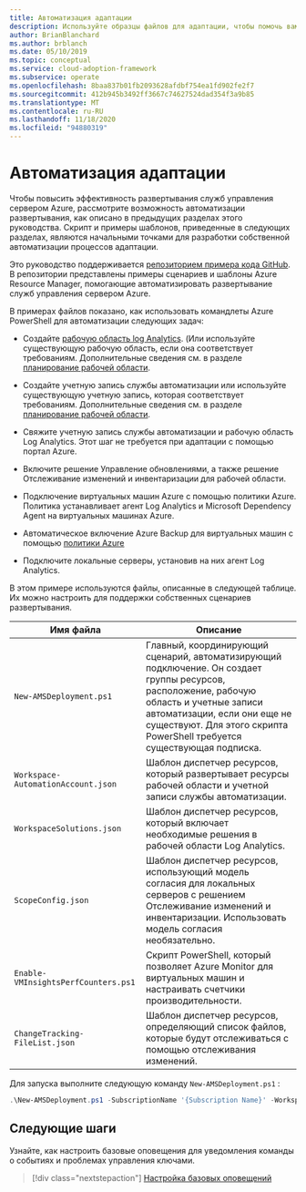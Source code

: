 ```yaml
---
title: Автоматизация адаптации
description: Используйте образцы файлов для адаптации, чтобы помочь вам в автоматизации развертывания служб управления сервером Azure для повышения эффективности.
author: BrianBlanchard
ms.author: brblanch
ms.date: 05/10/2019
ms.topic: conceptual
ms.service: cloud-adoption-framework
ms.subservice: operate
ms.openlocfilehash: 8baa837b01fb2093628afdbf754ea1fd902fe2f7
ms.sourcegitcommit: 412b945b3492ff3667c74627524dad354f3a9b85
ms.translationtype: MT
ms.contentlocale: ru-RU
ms.lasthandoff: 11/18/2020
ms.locfileid: "94880319"
---
```

# <a name="automate-onboarding"></a>Автоматизация адаптации

Чтобы повысить эффективность развертывания служб управления сервером Azure, рассмотрите возможность автоматизации развертывания, как описано в предыдущих разделах этого руководства. Скрипт и примеры шаблонов, приведенные в следующих разделах, являются начальными точками для разработки собственной автоматизации процессов адаптации.

Это руководство поддерживается [репозиторием примера кода GitHub](https://github.com/microsoft/CloudAdoptionFramework/tree/master/manage/Automation-Best-Practices). В репозитории представлены примеры сценариев и шаблоны Azure Resource Manager, помогающие автоматизировать развертывание служб управления сервером Azure.

В примерах файлов показано, как использовать командлеты Azure PowerShell для автоматизации следующих задач:

- Создайте [рабочую область log Analytics](/azure/azure-monitor/platform/manage-access). (Или используйте существующую рабочую область, если она соответствует требованиям. Дополнительные сведения см. в разделе [планирование рабочей области](./prerequisites.md#log-analytics-workspace-and-automation-account-planning).

- Создайте учетную запись службы автоматизации или используйте существующую учетную запись, которая соответствует требованиям. Дополнительные сведения см. в разделе [планирование рабочей области](./prerequisites.md#log-analytics-workspace-and-automation-account-planning).

- Свяжите учетную запись службы автоматизации и рабочую область Log Analytics. Этот шаг не требуется при адаптации с помощью портал Azure.

- Включите решение Управление обновлениями, а также решение Отслеживание изменений и инвентаризации для рабочей области.

- Подключение виртуальных машин Azure с помощью политики Azure. Политика устанавливает агент Log Analytics и Microsoft Dependency Agent на виртуальных машинах Azure.

- Автоматическое включение Azure Backup для виртуальных машин с помощью [политики Azure](/azure/backup/backup-azure-auto-enable-backup)

- Подключите локальные серверы, установив на них агент Log Analytics.

В этом примере используются файлы, описанные в следующей таблице. Их можно настроить для поддержки собственных сценариев развертывания.

| Имя файла | Описание |
|-----------|-------------|
| `New-AMSDeployment.ps1` | Главный, координирующий сценарий, автоматизирующий подключение. Он создает группы ресурсов, расположение, рабочую область и учетные записи автоматизации, если они еще не существуют. Для этого скрипта PowerShell требуется существующая подписка. |
| `Workspace-AutomationAccount.json` | Шаблон диспетчер ресурсов, который развертывает ресурсы рабочей области и учетной записи службы автоматизации. |
| `WorkspaceSolutions.json` | Шаблон диспетчер ресурсов, который включает необходимые решения в рабочей области Log Analytics. |
| `ScopeConfig.json` | Шаблон диспетчер ресурсов, использующий модель согласия для локальных серверов с решением Отслеживание изменений и инвентаризации. Использовать модель согласия необязательно. |
| `Enable-VMInsightsPerfCounters.ps1` | Скрипт PowerShell, который позволяет Azure Monitor для виртуальных машин и настраивать счетчики производительности. |
| `ChangeTracking-FileList.json` | Шаблон диспетчер ресурсов, определяющий список файлов, которые будут отслеживаться с помощью отслеживания изменений. |

Для запуска выполните следующую команду `New-AMSDeployment.ps1` :

```powershell
.\New-AMSDeployment.ps1 -SubscriptionName '{Subscription Name}' -WorkspaceName '{Workspace Name}' -WorkspaceLocation '{Azure Location}' -AutomationAccountName {Account Name} -AutomationAccountLocation {Account Location}
```

## <a name="next-steps"></a>Следующие шаги

Узнайте, как настроить базовые оповещения для уведомления команды о событиях и проблемах управления ключами.

> [!div class="nextstepaction"]
> [Настройка базовых оповещений](./setup-alerts.md)
